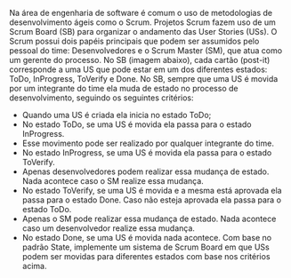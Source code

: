 Na área de engenharia de software é comum o uso de metodologias de desenvolvimento
ágeis como o Scrum. Projetos Scrum fazem uso de um Scrum Board (SB) para organizar o
andamento das User Stories (USs). O Scrum possui dois papéis principais que podem ser
assumidos pelo pessoal do time: Desenvolvedores e o Scrum Master (SM), que atua como
um gerente do processo. No SB (imagem abaixo), cada cartão (post-it) corresponde a uma
US que pode estar em um dos diferentes estados: ToDo, InProgress, ToVerify e Done.
No SB, sempre que uma US é movida por um integrante do time ela muda de estado no
processo de desenvolvimento, seguindo os seguintes critérios:
- Quando uma US é criada ela inicia no estado ToDo;
- No estado ToDo, se uma US é movida ela passa para o estado InProgress.
- Esse movimento pode ser realizado por qualquer integrante do time.
- No estado InProgress, se uma US é movida ela passa para o estado ToVerify.
- Apenas desenvolvedores podem realizar essa mudança de estado. Nada
acontece caso o SM realize essa mudança.
- No estado ToVerify, se uma US é movida e a mesma está aprovada ela passa para
o estado Done. Caso não esteja aprovada ela passa para o estado ToDo.
- Apenas o SM pode realizar essa mudança de estado. Nada acontece caso
um desenvolvedor realize essa mudança.
- No estado Done, se uma US é movida nada acontece.
Com base no padrão State, implemente um sistema de Scrum Board em que USs podem
ser movidas para diferentes estados com base nos critérios acima.

